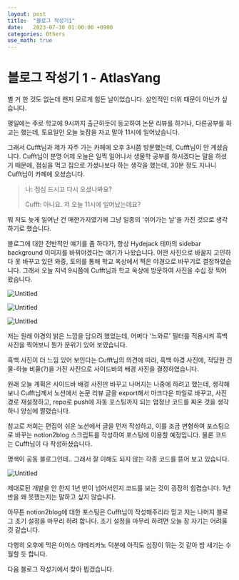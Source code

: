 ```yaml
---
layout: post
title:  "블로그 작성기1"
date:   2023-07-30 01:00:00 +0900
categories: Others
use_math: true
---
```


# 블로그 작성기 1 - AtlasYang

별 거 한 것도 없는데 왠지 모르게 힘든 날이었습니다. 살인적인 더위 때문이 아닌가 싶습니다.

평일에는 주로 학교에 9시까지 출근하듯이 등교하여 논문 리뷰를 하거나, 다른공부를 하고는 했는데, 토요일인 오늘 늦잠을 자고 말아 11시에 일어났습니다.

그래서 Cufft님과 제가 자주 가는 카페에 오후 3시쯤 방문했는데, Cufft님이 안 계셨습니다. Cufft님이 분명 어제 오늘은 일찍 일어나서 생물학 공부를 하시겠다는 말을 하셨기 때문에, 점심을 먹고 집으로 가셨나보다 하는 생각을 했는데, 30분 정도 지나니 Cufft님이 카페에 오셨습니다.

>   나: 점심 드시고 다시 오셨나봐요?
>
>   Cufft: 아니요. 저 오늘 11시에 일어났는데요?

뭐 저도 늦게 일어난 건 매한가지였기에 그냥 일종의 '쉬어가는 날'을 가진 것으로 생각하기로 했습니다.

블로그에 대한 전반적인 얘기를 좀 하다가, 항상 Hydejack 테마의 sidebar background 이미지를 바꿔야겠다는 얘기가 나왔습니다. 어떤 사진으로 바꿀지 고민하다 못 바꾸고 있던 와중, 토의를 통해 학교 옥상에서 찍은 야경으로 바꾸기로 결정하였습니다. 그래서 오늘 저녁 9시쯤에 Cufft님과 학교 옥상에 방문하여 사진을 수십 장 찍어왔습니다.

![Untitled](https://agency301.github.io/assets/img/Record1/image2.jpg)

![Untitled](https://agency301.github.io/assets/img/Record1/image3.jpg)

![Untitled](https://agency301.github.io/assets/img/Record1/image4.jpg)

저는 원래 야경의 밝은 느낌을 담으려 했었는데, 어쩌다 '느와르' 필터를 적용시켜 흑백 사진을 찍어보니 뭔가 분위기 있어 보였습니다.

흑백 사진이 더 느낌 있어 보인다는 Cufft님의 의견에 따라, 흑백 야경 사진에, 적당한 건물-하늘 비율(?)을 가진 사진으로 사이드바의 배경 사진을 결정하였습니다.

원래 오늘 계획은 사이드바 배경 사진만 바꾸고 나머지는 나중에 하려고 했는데, 생각해보니 Cufft님께서 노션에서 논문 리뷰 글을 export해서 마크다운 파일로 바꾸고, 사진 경로 재설정하고, repo로 push에 자동 포스팅까지 되는 엄청난 코드를 짜온 것을 생각하니 양심에 찔렸습니다. 

참고로 저희는 편집이 쉬운 노션에서 글을 먼저 작성하고, 이를 조금 변형하여 포스팅으로 바꾸는 notion2blog 스크립트를 작성하여 포스팅에 이용할 예정입니다. 물론 코드는 Cufft님이 다 작성하셨습니다.

명색이 공동 블로그인데.. 그래서 잘 이해도 되지 않는 각종 코드를 뜯어 보고 있습니다.

![Untitled](https://agency301.github.io/assets/img/Record1/image1.jpg)

제대로된 개발을 안 한지 1년 반이 넘어서인지 코드를 보는 것이 굉장히 힘겹습니다. 1년 반을 왜 못했는지는 말하고 싶지 않습니다.

아무튼 notion2blog에 대한 포스팅은 Cufft님이 작성해주리라 믿고 저는 나머지 블로그 초기 설정을 마무리 하려 합니다. 초기 설정을 마무리 하려면 오늘 잠 자기는 어려울 것 같습니다. 

다행히 오후에 먹은 아이스 아메리카노 덕분에 아직도 심장이 뛰는 것 같아 밤 새기는 수월할 듯 합니다.

다음 블로그 작성기에서 찾아 뵙겠습니다.

